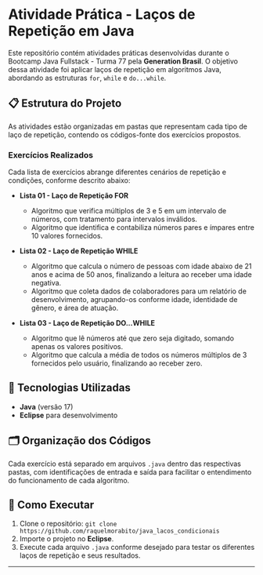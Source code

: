 # Atividade Prática - Laços de Repetição em Java

Este repositório contém atividades práticas desenvolvidas durante o Bootcamp Java Fullstack - Turma 77 pela **Generation Brasil**. O objetivo dessa atividade foi aplicar laços de repetição em algoritmos Java, abordando as estruturas `for`, `while` e `do...while`.

## 📋 Estrutura do Projeto

As atividades estão organizadas em pastas que representam cada tipo de laço de repetição, contendo os códigos-fonte dos exercícios propostos.

### Exercícios Realizados
Cada lista de exercícios abrange diferentes cenários de repetição e condições, conforme descrito abaixo:

- **Lista 01 - Laço de Repetição FOR**
  - Algoritmo que verifica múltiplos de 3 e 5 em um intervalo de números, com tratamento para intervalos inválidos.
  - Algoritmo que identifica e contabiliza números pares e ímpares entre 10 valores fornecidos.

- **Lista 02 - Laço de Repetição WHILE**
  - Algoritmo que calcula o número de pessoas com idade abaixo de 21 anos e acima de 50 anos, finalizando a leitura ao receber uma idade negativa.
  - Algoritmo que coleta dados de colaboradores para um relatório de desenvolvimento, agrupando-os conforme idade, identidade de gênero, e área de atuação.

- **Lista 03 - Laço de Repetição DO...WHILE**
  - Algoritmo que lê números até que zero seja digitado, somando apenas os valores positivos.
  - Algoritmo que calcula a média de todos os números múltiplos de 3 fornecidos pelo usuário, finalizando ao receber zero.

## 🚀 Tecnologias Utilizadas

- **Java** (versão 17)
- **Eclipse** para desenvolvimento

## 🗂️ Organização dos Códigos

Cada exercício está separado em arquivos `.java` dentro das respectivas pastas, com identificações de entrada e saída para facilitar o entendimento do funcionamento de cada algoritmo.

## 📌 Como Executar

1. Clone o repositório: `git clone https://github.com/raquelmorabito/java_lacos_condicionais` 
2. Importe o projeto no **Eclipse**.
3. Execute cada arquivo `.java` conforme desejado para testar os diferentes laços de repetição e seus resultados.

---


